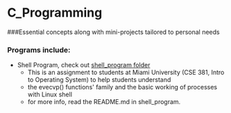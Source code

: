 C_Programming
=================

###Essential concepts along with mini-projects tailored to personal needs

### Programs include: 
+ Shell Program, check out [shell_program folder](https://github.com/kaiLiGit/C_Programming/tree/master/shell_program)
  * This is an assignment to students at Miami University (CSE 381, Intro to Operating System) to help students understand
  * the evecvp() functions' family and the basic working of processes with Linux shell 
  * for more info, read the README.md in shell_program. 
